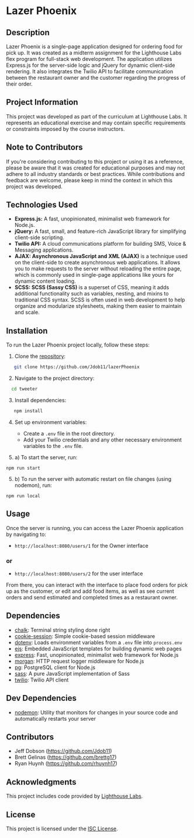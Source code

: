 # Lazer Phoenix

## Description

Lazer Phoenix is a single-page application designed for ordering food for pick up. It was created as a midterm assignment for the Lighthouse Labs flex program for full-stack web development. The application utilizes Express.js for the server-side logic and jQuery for dynamic client-side rendering. It also integrates the Twilio API to facilitate communication between the restaurant owner and the customer regarding the progress of their order.

## Project Information

This project was developed as part of the curriculum at Lighthouse Labs. It represents an educational exercise and may contain specific requirements or constraints imposed by the course instructors.

## Note to Contributors

If you're considering contributing to this project or using it as a reference, please be aware that it was created for educational purposes and may not adhere to all industry standards or best practices. While contributions and feedback are welcome, please keep in mind the context in which this project was developed.

## Technologies Used

- **Express.js:** A fast, unopinionated, minimalist web framework for Node.js.
- **jQuery:** A fast, small, and feature-rich JavaScript library for simplifying client-side scripting.
- **Twilio API:** A cloud communications platform for building SMS, Voice & Messaging applications.
- **AJAX: Asynchronous JavaScript and XML (AJAX)** is a technique used on the client-side to create asynchronous web applications. It allows you to make requests to the server without reloading the entire page, which is commonly used in single-page applications like yours for dynamic content loading.
- **SCSS: SCSS (Sassy CSS)** is a superset of CSS, meaning it adds additional functionality such as variables, nesting, and mixins to traditional CSS syntax. SCSS is often used in web development to help organize and modularize stylesheets, making them easier to maintain and scale.

## Installation

To run the Lazer Phoenix project locally, follow these steps:

1. Clone the [repository](https://github.com/Jdob11/lazerPhoenix):
```bash
   git clone https://github.com/Jdob11/lazerPhoenix
   ```

2. Navigate to the project directory:

```bash
  cd tweeter
```

3. Install dependencies:
```bash
   npm install
   ```

4. Set up environment variables:
   - Create a `.env` file in the root directory.
   - Add your Twilio credentials and any other necessary environment variables to the `.env` file.

5. a) To start the server, run:

```
npm run start
```

5. b) To run the server with automatic restart on file changes (using nodemon), run:

```
npm run local
```

## Usage

Once the server is running, you can access the Lazer Phoenix application by navigating to:
-  `http://localhost:8080/users/1` for the Owner interface  

  ### or 
- `http://localhost:8080/users/2` for the user interface  

From there, you can interact with the interface to place food orders for pick up as the customer, or edit and add food items, as well as see current orders and send estimated and completed times as a restaurant owner.

## Dependencies
- [chalk](https://www.npmjs.com/package/chalk): Terminal string styling done right
- [cookie-session](https://www.npmjs.com/package/cookie-session): Simple cookie-based session middleware
- [dotenv](https://www.npmjs.com/package/dotenv): Loads environment variables from a `.env` file into `process.env`
- [ejs](https://www.npmjs.com/package/ejs): Embedded JavaScript templates for building dynamic web pages
- [express](https://www.npmjs.com/package/express): Fast, unopinionated, minimalist web framework for Node.js
- [morgan](https://www.npmjs.com/package/morgan): HTTP request logger middleware for Node.js
- [pg](https://www.npmjs.com/package/pg): PostgreSQL client for Node.js
- [sass](https://www.npmjs.com/package/sass): A pure JavaScript implementation of Sass
- [twilio](https://www.npmjs.com/package/twilio): Twilio API client

## Dev Dependencies
- [nodemon](https://www.npmjs.com/package/nodemon): Utility that monitors for changes in your source code and automatically restarts your server


## Contributors

- Jeff Dobson (https://github.com/Jdob11)
- Brett Gelinas (https://github.com/brettg17)
- Ryan Huynh (https://github.com/rhuynh17)

## Acknowledgments

This project includes code provided by [Lighthouse Labs](https://www.lighthouselabs.ca/).

## License

This project is licensed under the [ISC License](LICENSE).
